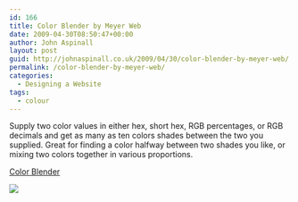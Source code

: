```yaml
---
id: 166
title: Color Blender by Meyer Web
date: 2009-04-30T08:50:47+00:00
author: John Aspinall
layout: post
guid: http://johnaspinall.co.uk/2009/04/30/color-blender-by-meyer-web/
permalink: /color-blender-by-meyer-web/
categories:
  - Designing a Website
tags:
  - colour
---
```

Supply two color values in either hex, short hex, RGB percentages, or RGB decimals and get as many as ten colors shades between the two you supplied. Great for finding a color halfway between two shades you like, or mixing two colors together in various proportions.

[Color Blender](http://meyerweb.com/eric/tools/color-blend/)
  


> <div class="zemanta-pixie">
  <img class="zemanta-pixie-img" src="http://img.zemanta.com/pixy.gif?x-id=7d29c00f-55f0-85ff-a1d7-660566dca1c2" />
</div>